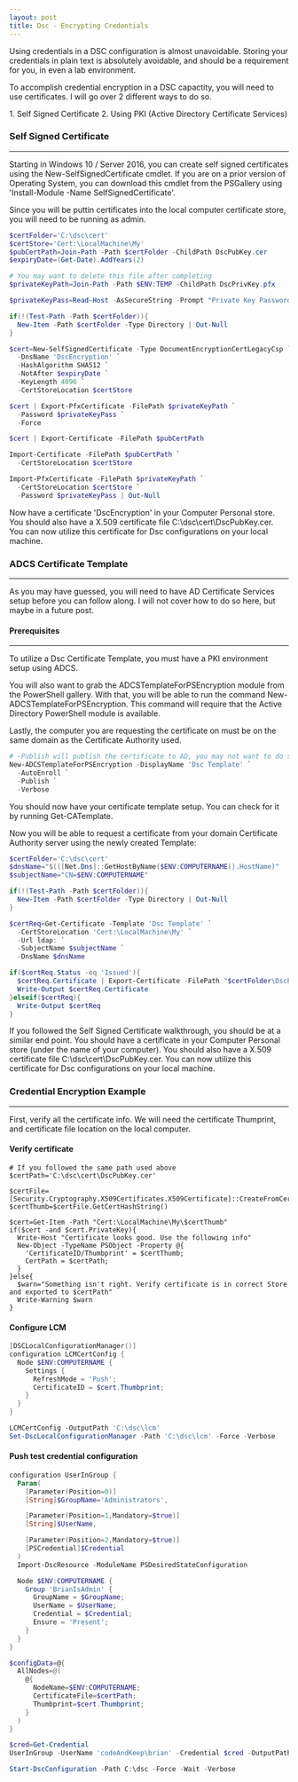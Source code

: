 ```yaml
---
layout: post
title: Dsc - Encrypting Credentials
---
```


<p>
  Using credentials in a DSC configuration is almost unavoidable. 
  Storing your credentials in plain text is absolutely avoidable, 
  and should be a requirement for you, in even a lab environment.
</p>

<p>
  To accomplish credential encryption in a DSC capactity, 
  you will need to use certificates. 
  I will go over 2 different ways to do so.
</p>
1. Self Signed Certificate
2. Using PKI (Active Directory Certificate Services)


### Self Signed Certificate
----

<p>
  Starting in Windows 10 / Server 2016, 
  you can create self signed certificates using the 
  New-SelfSignedCertificate cmdlet. 
  If you are on a prior version of Operating System, 
  you can download this cmdlet from the PSGallery using 
  'Install-Module -Name SelfSignedCertificate'.
</p>

<p>
  Since you will be puttin certificates into the local computer 
  certificate store, you will need to be running as admin.
</p>

```powershell
$certFolder='C:\dsc\cert'
$certStore='Cert:\LocalMachine\My'
$pubCertPath=Join-Path -Path $certFolder -ChildPath DscPubKey.cer
$expiryDate=(Get-Date).AddYears(2)

# You may want to delete this file after completing
$privateKeyPath=Join-Path -Path $ENV:TEMP -ChildPath DscPrivKey.pfx

$privateKeyPass=Read-Host -AsSecureString -Prompt "Private Key Password"

if(!(Test-Path -Path $certFolder)){
  New-Item -Path $certFolder -Type Directory | Out-Null
}

$cert=New-SelfSignedCertificate -Type DocumentEncryptionCertLegacyCsp `
  -DnsName 'DscEncryption' `
  -HashAlgorithm SHA512 `
  -NotAfter $expiryDate `
  -KeyLength 4096 `
  -CertStoreLocation $certStore

$cert | Export-PfxCertificate -FilePath $privateKeyPath `
  -Password $privateKeyPass `
  -Force

$cert | Export-Certificate -FilePath $pubCertPath 

Import-Certificate -FilePath $pubCertPath `
  -CertStoreLocation $certStore

Import-PfxCertificate -FilePath $privateKeyPath `
  -CertStoreLocation $certStore `
  -Password $privateKeyPass | Out-Null
```

<p>
  Now have a certificate 'DscEncryption' in your Computer Personal store. 
  You should also have a X.509 certificate file C:\dsc\cert\DscPubKey.cer. 
  You can now utilize this certificate for 
  Dsc configurations on your local machine.
</p>

### ADCS Certificate Template
----

<p>
  As you may have guessed, 
  you will need to have AD Certificate Services setup 
  before you can follow along. 
  I will not cover how to do so here, but maybe in a future post.
</p>

#### Prerequisites
----

<p>
  To utilize a Dsc Certificate Template, 
  you must have a PKI environment setup using ADCS.
</p>

<p>
  You will also want to grab the ADCSTemplateForPSEncryption 
  module from the PowerShell gallery. 
  With that, you will be able to run the command 
  New-ADCSTemplateForPSEncryption. 
  This command will require that the Active Directory PowerShell module 
  is available.
</p>

<p>
  Lastly, the computer you are requesting the certificate on must be on 
  the same domain as the Certificate Authority used. 
</p>

```powershell
# -Publish will publish the certificate to AD, you may not want to do so
New-ADCSTemplateForPSEncryption -DisplayName 'Dsc Template' `
  -AutoEnroll `
  -Publish `
  -Verbose 
```

<p>
  You should now have your certificate template setup. 
  You can check for it by running Get-CATemplate. 
</p>

<p>
  Now you will be able to request a certificate from your domain 
  Certificate Authority server using the newly created Template:
</p>

```powershell
$certFolder='C:\dsc\cert'
$dnsName="$(([Net.Dns]::GetHostByName($ENV:COMPUTERNAME)).HostName)"
$subjectName="CN=$ENV:COMPUTERNAME"

if(!(Test-Path -Path $certFolder)){
  New-Item -Path $certFolder -Type Directory | Out-Null
}

$certReq=Get-Certificate -Template 'Dsc Template' `
  -CertStoreLocation 'Cert:\LocalMachine\My' `
  -Url ldap: `
  -SubjectName $subjectName `
  -DnsName $dnsName

if($certReq.Status -eq 'Issued'){
  $certReq.Certificate | Export-Certificate -FilePath "$certFolder\DscPubKey.cer"
  Write-Output $certReq.Certificate
}elseif($certReq){
  Write-Output $certReq
}
```

<p>
  If you followed the Self Signed Certificate walkthrough, 
  you should be at a similar end point.
  You should have a certificate in your Computer Personal store 
  (under the name of your computer). 
  You should also have a X.509 certificate file C:\dsc\cert\DscPubKey.cer. 
  You can now utilize this certificate for 
  Dsc configurations on your local machine.
</p>

### Credential Encryption Example
----

<p>
  First, verify all the certificate info. 
  We will need the certificate Thumprint, and certificate file location 
  on the local computer.
</p>

#### Verify certificate

```
# If you followed the same path used above
$certPath='C:\dsc\cert\DscPubKey.cer'

$certFile=[Security.Cryptography.X509Certificates.X509Certificate]::CreateFromCertFile($certPath)
$certThumb=$certFile.GetCertHashString()

$cert=Get-Item -Path "Cert:\LocalMachine\My\$certThumb"
if($cert -and $cert.PrivateKey){
  Write-Host "Certificate looks good. Use the following info"
  New-Object -TypeName PSObject -Property @{
    'CertificateID/Thumbprint' = $certThumb;
    CertPath = $certPath;
  }
}else{
  $warn="Something isn't right. Verify certificate is in correct Store and exported to $certPath"
  Write-Warning $warn
}
```

#### Configure LCM 

```powershell
[DSCLocalConfigurationManager()]
configuration LCMCertConfig {
  Node $ENV:COMPUTERNAME {
    Settings {
      RefreshMode = 'Push';
      CertificateID = $cert.Thumbprint;
    }
  }
}

LCMCertConfig -OutputPath 'C:\dsc\lcm'
Set-DscLocalConfigurationManager -Path 'C:\dsc\lcm' -Force -Verbose
```


#### Push test credential configuration

```powershell
configuration UserInGroup {
  Param(
    [Parameter(Position=0)]
    [String]$GroupName='Administrators',

    [Parameter(Position=1,Mandatory=$true)]
    [String]$UserName, 

    [Parameter(Position=2,Mandatory=$true)]
    [PSCredential]$Credential
  )
  Import-DscResource -ModuleName PSDesiredStateConfiguration

  Node $ENV:COMPUTERNAME {
    Group 'BrianIsAdmin' {
      GroupName = $GroupName;
      UserName = $UserName;
      Credential = $Credential;
      Ensure = 'Present';
    }
  }
}

$configData=@{
  AllNodes=@(
    @{
      NodeName=$ENV:COMPUTERNAME;
      CertificateFile=$certPath;
      Thumbprint=$cert.Thumbprint;
    }
  )
}

$cred=Get-Credential
UserInGroup -UserName 'codeAndKeep\brian' -Credential $cred -OutputPath 'C:\dsc'

Start-DscConfiguration -Path C:\dsc -Force -Wait -Verbose
```
